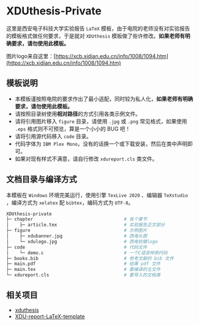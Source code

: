 # XDUthesis-Private

这里是西安电子科技大学实验报告 `LaTeX` 模板，由于电院的老师没有对实验报告的模板格式做任何要求，于是就对 `XDUthesis` 模板做了些许修改。**如果老师有明确要求，请勿使用此模板。**

图片logo来自这里：[https://xcb.xidian.edu.cn/info/1008/1094.htm](https://xcb.xidian.edu.cn/info/1008/1094.htm)

## 模板说明
- 本模板谨按照电院的要求作出了最小适配，同时较为私人化，**如果老师有明确要求，请勿使用此模板。**
- 请按照目录树使用**相对路径**的方式引用各类示例文件。
- 请将引用图片移入 `figure` 目录，请使用 `.jpg` 或 `.png` 常见格式，如果使用 `.eps` 格式则不可预览，算是一个小小的 BUG 吧！
- 请将引用源代码移入 `code` 目录。
- 代码字体为 `IBM Plex Mono`，没有的话换一个或下载安装，然后在类中声明即可。
- 如果对现有样式不满意，请自行修改 `xdureport.cls` 类文件。

## 文档目录与编译方式

本模板在 `Windows` 环境完美运行，使用引擎 `TexLive 2020` 、编辑器 `TeXstudio` ，编译方式为 `xelatex` 配 `bibtex`，编码方式为 `UTF-8`。
 
```bash
XDUthesis-private
├─ chapter                                  # 各个章节
│    ├─ article.tex                         # 实验报告正文部分                  
├─ figure                                   # 示例图片
│    ├─ xdubanner.jpg                       # 西电头图
│    └─ xdulogo.jpg                         # 西电校徽logo
├─ code                                     # 代码文件
│    └─ demo.c                              # 一个C语言样例代码
├─ books.bib                                # 参考文献的 bib 文件
├─ main.pdf                                 # 结果 pdf 文件
├─ main.tex                                 # 要编译的主文件
└─ xdureport.cls                            # 要导入的文档类
```

## 相关项目
- [xduthesis](https://github.com/fredqi/xduthesis)
- [XDU-report-LaTeX-template](https://github.com/muyuuuu/XDU-report-LaTeX-template)
